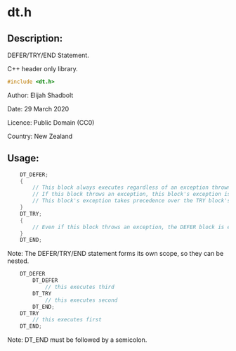 
# dt.h

## Description:

DEFER/TRY/END Statement.

C++ header only library.

```cpp
#include <dt.h>
```

Author: Elijah Shadbolt

Date: 29 March 2020

Licence: Public Domain (CC0)

Country: New Zealand

## Usage:

```cpp
	DT_DEFER;
	{
		// This block always executes regardless of an exception thrown from the TRY block.
		// If this block throws an exception, this block's exception is propagated.
		// This block's exception takes precedence over the TRY block's exception.
	}
	DT_TRY;
	{
		// Even if this block throws an exception, the DEFER block is executed.
	}
	DT_END;
```

Note: The DEFER/TRY/END statement forms its own scope, so they can be nested.

```cpp
	DT_DEFER
		DT_DEFER
			// this executes third
		DT_TRY
			// this executes second
		DT_END;
	DT_TRY
		// this executes first
	DT_END;
```

Note: DT_END must be followed by a semicolon.
